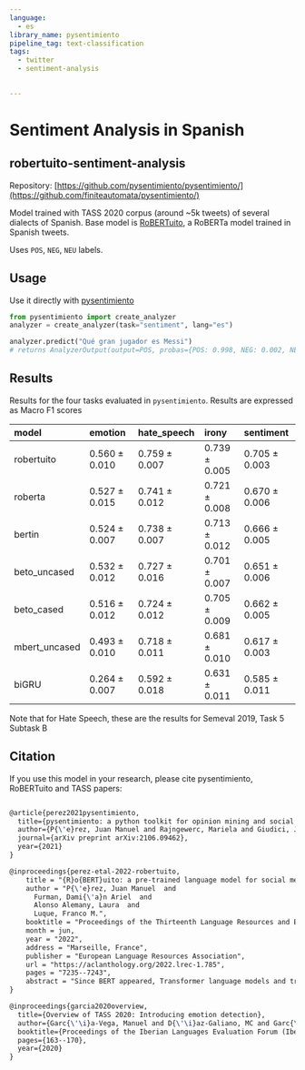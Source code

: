 ```yaml
---
language: 
  - es
library_name: pysentimiento
pipeline_tag: text-classification
tags:
  - twitter
  - sentiment-analysis
  

---
```

# Sentiment Analysis in Spanish
## robertuito-sentiment-analysis

Repository: [https://github.com/pysentimiento/pysentimiento/](https://github.com/finiteautomata/pysentimiento/)


Model trained with TASS 2020 corpus (around ~5k tweets) of several dialects of Spanish. Base model is [RoBERTuito](https://github.com/pysentimiento/robertuito), a RoBERTa model trained in Spanish tweets.

Uses `POS`, `NEG`, `NEU` labels.

## Usage

Use it directly with [pysentimiento](https://github.com/pysentimiento/pysentimiento)

```python
from pysentimiento import create_analyzer
analyzer = create_analyzer(task="sentiment", lang="es")

analyzer.predict("Qué gran jugador es Messi")
# returns AnalyzerOutput(output=POS, probas={POS: 0.998, NEG: 0.002, NEU: 0.000})
```


## Results

Results for the four tasks evaluated in `pysentimiento`. Results are expressed as Macro F1 scores


| model         | emotion       | hate_speech   | irony         | sentiment     |
|:--------------|:--------------|:--------------|:--------------|:--------------|
| robertuito    | 0.560 ± 0.010 | 0.759 ± 0.007 | 0.739 ± 0.005 | 0.705 ± 0.003 |
| roberta       | 0.527 ± 0.015 | 0.741 ± 0.012 | 0.721 ± 0.008 | 0.670 ± 0.006 |
| bertin        | 0.524 ± 0.007 | 0.738 ± 0.007 | 0.713 ± 0.012 | 0.666 ± 0.005 |
| beto_uncased  | 0.532 ± 0.012 | 0.727 ± 0.016 | 0.701 ± 0.007 | 0.651 ± 0.006 |
| beto_cased    | 0.516 ± 0.012 | 0.724 ± 0.012 | 0.705 ± 0.009 | 0.662 ± 0.005 |
| mbert_uncased | 0.493 ± 0.010 | 0.718 ± 0.011 | 0.681 ± 0.010 | 0.617 ± 0.003 |
| biGRU         | 0.264 ± 0.007 | 0.592 ± 0.018 | 0.631 ± 0.011 | 0.585 ± 0.011 |


Note that for Hate Speech, these are the results for Semeval 2019, Task 5 Subtask B

## Citation

If you use this model in your research, please cite pysentimiento, RoBERTuito and TASS papers:

```latex

@article{perez2021pysentimiento,
  title={pysentimiento: a python toolkit for opinion mining and social NLP tasks},
  author={P{\'e}rez, Juan Manuel and Rajngewerc, Mariela and Giudici, Juan Carlos and Furman, Dami{\'a}n A and Luque, Franco and Alemany, Laura Alonso and Mart{\'\i}nez, Mar{\'\i}a Vanina},
  journal={arXiv preprint arXiv:2106.09462},
  year={2021}
}

@inproceedings{perez-etal-2022-robertuito,
    title = "{R}o{BERT}uito: a pre-trained language model for social media text in {S}panish",
    author = "P{\'e}rez, Juan Manuel  and
      Furman, Dami{\'a}n Ariel  and
      Alonso Alemany, Laura  and
      Luque, Franco M.",
    booktitle = "Proceedings of the Thirteenth Language Resources and Evaluation Conference",
    month = jun,
    year = "2022",
    address = "Marseille, France",
    publisher = "European Language Resources Association",
    url = "https://aclanthology.org/2022.lrec-1.785",
    pages = "7235--7243",
    abstract = "Since BERT appeared, Transformer language models and transfer learning have become state-of-the-art for natural language processing tasks. Recently, some works geared towards pre-training specially-crafted models for particular domains, such as scientific papers, medical documents, user-generated texts, among others. These domain-specific models have been shown to improve performance significantly in most tasks; however, for languages other than English, such models are not widely available. In this work, we present RoBERTuito, a pre-trained language model for user-generated text in Spanish, trained on over 500 million tweets. Experiments on a benchmark of tasks involving user-generated text showed that RoBERTuito outperformed other pre-trained language models in Spanish. In addition to this, our model has some cross-lingual abilities, achieving top results for English-Spanish tasks of the Linguistic Code-Switching Evaluation benchmark (LinCE) and also competitive performance against monolingual models in English Twitter tasks. To facilitate further research, we make RoBERTuito publicly available at the HuggingFace model hub together with the dataset used to pre-train it.",
}

@inproceedings{garcia2020overview,
  title={Overview of TASS 2020: Introducing emotion detection},
  author={Garc{\'\i}a-Vega, Manuel and D{\'\i}az-Galiano, MC and Garc{\'\i}a-Cumbreras, MA and Del Arco, FMP and Montejo-R{\'a}ez, A and Jim{\'e}nez-Zafra, SM and Mart{\'\i}nez C{\'a}mara, E and Aguilar, CA and Cabezudo, MAS and Chiruzzo, L and others},
  booktitle={Proceedings of the Iberian Languages Evaluation Forum (IberLEF 2020) Co-Located with 36th Conference of the Spanish Society for Natural Language Processing (SEPLN 2020), M{\'a}laga, Spain},
  pages={163--170},
  year={2020}
}
```
